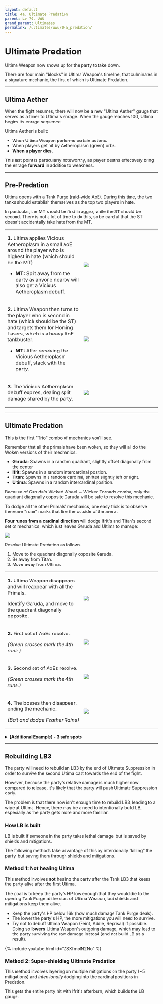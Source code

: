 ```yaml
---
layout: default
title: 4a. Ultimate Predation
parent: Lv 70. UWU
grand_parent: Ultimates
permalink: /ultimates/uwu/04a_predation/
---
```


# Ultimate Predation

Ultima Weapon now shows up for the party to take down.

There are four main "blocks" in Ultima Weapon's timeline, that culminates in a signature mechanic, the first of which is Ultimate Predation.

---

## Ultima Aether

When the fight resumes, there will now be a new "Ultima Aether" gauge that serves as a timer to Ultima's enrage. When the gauge reaches 100, Ultima begins its enrage sequence.

Ultima Aether is built:

- When Ultima Weapon performs certain actions.
- When players get hit by Aetheroplasm (green) orbs.
- **When a player dies.**

This last point is particularly noteworthy, as player deaths effectively bring the enrage **forward** in addition to weakness.

---

## Pre-Predation

Ultima opens with a Tank Purge (raid-wide AoE). During this time, the two tanks should establish themselves as the top two players in hate.

In particular, the MT should be first in aggro, while the ST should be second. There is not a lot of time to do this, so be careful that the ST doesn't accidentally take hate from the MT.

<table>
  <tr>
    <td width="50%"><p><b>1.</b> Ultima applies Vicious Aetheroplasm in a small AoE around the player who is highest in hate (which should be the MT).</p><p><ul><li><b>MT:</b> Split away from the party as anyone nearby will also get a Vicious Aetheroplasm debuff.</li></ul></p></td>
	<td><img src="{{site.baseurl}}/assets/images/ultimates/uwu/04a/predation_01.jpg"></td>
  </tr>
  <tr>
    <td><p><b>2.</b> Ultima Weapon then turns to the player who is second in hate (which should be the ST) and targets them for Homing Lasers, which is a heavy AoE tankbuster.</p><p><ul><li><b>MT:</b> After receiving the Vicious Aetheroplasm debuff, stack with the party.</li></ul></p></td>
	<td><img src="{{site.baseurl}}/assets/images/ultimates/uwu/04a/predation_02.jpg"></td>
  </tr>
  <tr>
    <td><p><b>3.</b> The Vicious Aetheroplasm debuff expires, dealing split damage shared by the party.</p></td>
	<td><img src="{{site.baseurl}}/assets/images/ultimates/uwu/04a/predation_03.jpg"></td>
  </tr>
</table>

---

## Ultimate Predation

This is the first "Trio" combo of mechanics you'll see.

Remember that all the primals have been woken, so they will all do the Woken versions of their mechanics.

- **Garuda**: Spawns in a random quadrant, slightly offset diagonally from the center.
- **Ifrit**: Spawns in a random intercardinal position.
- **Titan**: Spawns in a random cardinal, shifted slightly left or right.
- **Ultima**: Spawns in a random intercardinal position.

Because of Garuda's Wicked Wheel → Wicked Tornado combo, only the quadrant diagonally opposite Garuda will be safe to resolve this mechanic.

To dodge all the other Primals' mechanics, one easy trick is to observe there are "rune" marks that line the outside of the arena.

**Four runes from a cardinal direction** will dodge Ifrit's and Titan's second set of mechanics, which just leaves Garuda and Ultima to manage:

![]({{site.baseurl}}/assets/images/ultimates/uwu/04a/four_runes.jpg)

Resolve Ultimate Predation as follows:

1. Move to the quadrant diagonally opposite Garuda.
2. Be away from Titan.
3. Move away from Ultima.

<table>
  <tr>
    <td width="50%"><p><b>1.</b> Ultima Weapon disappears and will reappear with all the Primals.</p><p>Identify Garuda, and move to the quadrant diagonally opposite.</p></td>
	<td><img src="{{site.baseurl}}/assets/images/ultimates/uwu/04a/predation_4_safe_01.jpg"></td>
  </tr>
  <tr>
    <td><p><b>2.</b> First set of AoEs resolve.</p><p><em>(Green crosses mark the 4th rune.)</em></p></td>
	<td><img src="{{site.baseurl}}/assets/images/ultimates/uwu/04a/predation_4_safe_02.jpg"></td>
  </tr>
  <tr>
    <td><p><b>3.</b> Second set of AoEs resolve.</p><p><em>(Green crosses mark the 4th rune.)</em></p></td>
	<td><img src="{{site.baseurl}}/assets/images/ultimates/uwu/04a/predation_4_safe_03.jpg"></td>
  </tr>
  <tr>
    <td><p><b>4.</b> The bosses then disappear, ending the mechanic.</p><p><em>(Bait and dodge Feather Rains)</em></p></td>
	<td><img src="{{site.baseurl}}/assets/images/ultimates/uwu/04a/predation_4_safe_04.jpg"></td>
  </tr>
</table>

<details markdown=block>
<summary><b>[Additional Example] - 3 safe spots</b></summary>
<table>
  <tr>
    <td><p><b>1.</b> Ultima Weapon disappears and will reappear with all the Primals.</p><p>Identify Garuda, and move to the quadrant diagonally opposite.</p></td>
	<td><img src="{{site.baseurl}}/assets/images/ultimates/uwu/04a/predation_3_safe_01.jpg"></td>
  </tr>
  <tr>
    <td><p><b>2.</b> First set of AoEs resolve.</p><p><em>(Green crosses mark the 4th rune.)</em></p></td>
	<td><img src="{{site.baseurl}}/assets/images/ultimates/uwu/04a/predation_3_safe_02.jpg"></td>
  </tr>
  <tr>
    <td><p><b>3.</b> Second set of AoEs resolve. Notice Ultima's position eliminates one of the four positions.</p><p><em>(Green crosses mark the 4th rune.)</em></p></td>
	<td><img src="{{site.baseurl}}/assets/images/ultimates/uwu/04a/predation_3_safe_03.jpg"></td>
  </tr>
  <tr>
    <td><p><b>4.</b> The bosses then disappear, ending the mechanic.</p><p><em>(Bait and dodge Feather Rains)</em></p></td>
	<td><img src="{{site.baseurl}}/assets/images/ultimates/uwu/04a/predation_3_safe_04.jpg"></td>
  </tr>
</table>
</details>

---

## Rebuilding LB3

The party will need to rebuild an LB3 by the end of Ultimate Suppression in order to survive the second Ultima cast towards the end of the fight.

However, because the party's relative damage is much higher now compared to release, it's likely that the party will push Ultimate Suppression early.

The problem is that there now isn't enough time to rebuild LB3, leading to a wipe at Ultima. Hence, there may be a need to intentionally build LB, especially as the party gets more and more familiar.

### How LB is built

LB is built if someone in the party takes lethal damage, but is saved by shields and mitigations.

The following methods take advantage of this by intentionally "killing" the party, but saving them through shields and mitigations.

### Method 1: Not healing Ultima

This method involves **not** healing the party after the Tank LB3 that keeps the party alive after the first Ultima.

The goal is to keep the party's HP low enough that they would die to the opening Tank Purge at the start of Ultima Weapon, but shields and mitigations keep them alive.

- Keep the party's HP below 16k (how much damage Tank Purge deals).
- The lower the party's HP, the more mitigations you will need to survive.
- Try not to debuff Ultima Weapon (Feint, Addle, Reprisal) if possible. Doing so **lowers** Ultima Weapon's outgoing damage, which may lead to the party surviving the raw damage instead (and not build LB as a result).

{% include youtube.html id="ZSXfmoIN2No" %}

### Method 2: Super-shielding Ultimate Predation

This method involves layering on multiple mitigations on the party (~5 mitigations) and *intentionally* dodging into the cardinal positions in Predation.

This gets the entire party hit with Ifrit's afterburn, which builds the LB gauge.